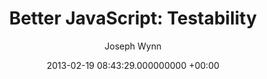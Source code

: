 ---
layout: post
title: 'Better JavaScript: Testability'
date: 2013-02-19 08:43:29.000000000 +00:00
categories:
- JavaScript
tags: []
status: draft
type: post
published: false
author: Joseph Wynn
---